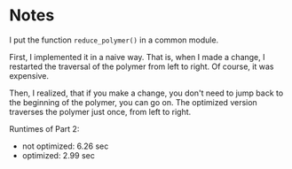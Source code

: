 Notes
=====

I put the function `reduce_polymer()` in a common module.

First, I implemented it in a naive way. That is, when I made a change,
I restarted the traversal of the polymer from left to right. Of course,
it was expensive.

Then, I realized, that if you make a change, you don't need to jump back
to the beginning of the polymer, you can go on. The optimized version
traverses the polymer just once, from left to right.

Runtimes of Part 2:

* not optimized: 6.26 sec
* optimized: 2.99 sec
